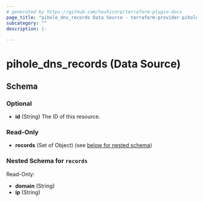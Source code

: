 ```yaml
---
# generated by https://github.com/hashicorp/terraform-plugin-docs
page_title: "pihole_dns_records Data Source - terraform-provider-pihole"
subcategory: ""
description: |-
  
---
```


# pihole_dns_records (Data Source)





<!-- schema generated by tfplugindocs -->
## Schema

### Optional

- **id** (String) The ID of this resource.

### Read-Only

- **records** (Set of Object) (see [below for nested schema](#nestedatt--records))

<a id="nestedatt--records"></a>
### Nested Schema for `records`

Read-Only:

- **domain** (String)
- **ip** (String)


